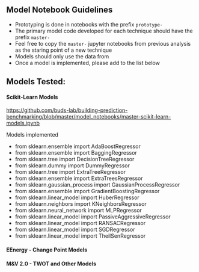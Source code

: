## Model Notebook Guidelines
- Prototyping is done in notebooks with the prefix `prototype-`
- The primary model code developed for each technique should have the prefix `master-`
- Feel free to copy the `master-` jupyter notebooks from previous analysis as the staring point of a new technique
- Models should only use the data from 
- Once a model is implemented, please add to the list below

## Models Tested:

####  Scikit-Learn Models

https://github.com/buds-lab/building-prediction-benchmarking/blob/master/model_notebooks/master-scikit-learn-models.ipynb

Models implemented
- from sklearn.ensemble import AdaBoostRegressor
- from sklearn.ensemble import BaggingRegressor
- from sklearn.tree import DecisionTreeRegressor
- from sklearn.dummy import DummyRegressor
- from sklearn.tree import ExtraTreeRegressor
- from sklearn.ensemble import ExtraTreesRegressor
- from sklearn.gaussian_process import GaussianProcessRegressor
- from sklearn.ensemble import GradientBoostingRegressor
- from  sklearn.linear_model import HuberRegressor
- from sklearn.neighbors import KNeighborsRegressor
- from sklearn.neural_network import MLPRegressor
- from sklearn.linear_model import PassiveAggressiveRegressor
- from sklearn.linear_model import RANSACRegressor
- from sklearn.linear_model import SGDRegressor
- from sklearn.linear_model import TheilSenRegressor

#### EEnergy - Change Point Models


#### M&V 2.0 - TWOT and Other Models
